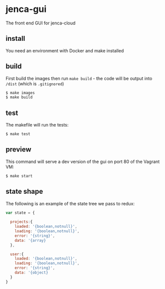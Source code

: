 # jenca-gui

The front end GUI for jenca-cloud

## install

You need an environment with Docker and make installed

## build

First build the images then run `make build` - the code will be output into `/dist` (which is `.gitignored`)

```bash
$ make images
$ make build
```

## test

The makefile will run the tests:

```bash
$ make test
```

## preview

This command will serve a dev version of the gui on port 80 of the Vagrant VM:

```bash
$ make start
```

## state shape

The following is an example of the state tree we pass to redux:

```js
var state = {
  
  projects:{
    loaded: '{boolean,notnull}',
    loading: '{boolean,notnull}',
    error: '{string}',
    data: '{array}
  },

  user:{
    loaded: '{boolean,notnull}',
    loading: '{boolean,notnull}',
    error: '{string}',
    data: '{object}
  }
}
```